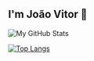 ## I'm João Vitor 👋

![My GitHub Stats](https://github-readme-stats.vercel.app/api?username=ApolloJoaoV&count_private=true&theme=tokyonight)

[![Top Langs](https://github-readme-stats.vercel.app/api/top-langs/?username=ApolloJoaoV&count_private=true&theme=tokyonight)](https://github.com/anuraghazra/github-readme-stats)
